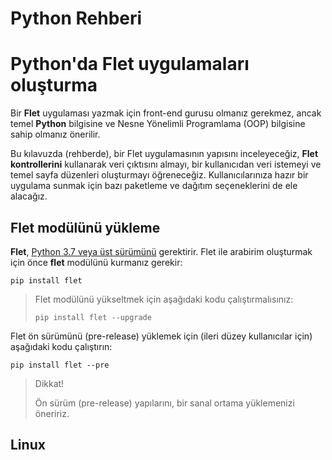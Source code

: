 # Python Rehberi

# Python'da Flet uygulamaları oluşturma

Bir **Flet** uygulaması yazmak için front-end gurusu olmanız gerekmez, ancak temel 
**Python** bilgisine ve Nesne Yönelimli Programlama (OOP) bilgisine sahip olmanız önerilir.

Bu kılavuzda (rehberde), bir Flet uygulamasının yapısını inceleyeceğiz, **Flet** **kontrollerini** kullanarak veri çıktısını almayı, bir kullanıcıdan veri istemeyi ve temel sayfa düzenleri oluşturmayı öğreneceğiz. 
Kullanıcılarınıza hazır bir uygulama sunmak için bazı paketleme ve dağıtım seçeneklerini de ele alacağız.



## Flet modülünü yükleme

**Flet**, <u>Python 3.7 veya üst sürümünü</u> gerektirir. Flet ile arabirim oluşturmak için önce **flet** modülünü kurmanız gerekir:

```
pip install flet
```

> Flet modülünü yükseltmek için aşağıdaki kodu çalıştırmalısınız:
> 
> ```
> pip install flet --upgrade
> ```

Flet ön sürümünü (pre-release) yüklemek için (ileri düzey kullanıcılar için) aşağıdaki kodu çalıştırın:

```
pip install flet --pre
```

> Dikkat!
> 
> Ön sürüm (pre-release) yapılarını, bir sanal ortama yüklemenizi öneririz.



## Linux

